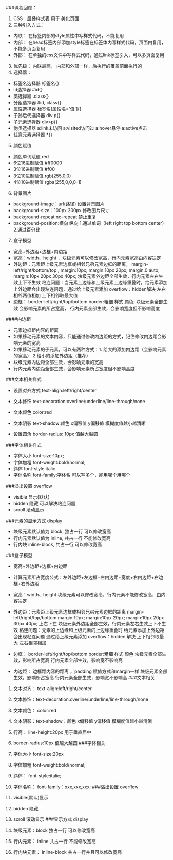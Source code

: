 ###课程回顾：
1. CSS：层叠样式表 用于 美化页面
2. 三种引入方式：
- 内联： 在标签内部的style属性中写样式代码，不能复用
- 内部： 在head标签内部添加style标签在标签体内写样式代码，页面内复用，不能多页面复用
- 外部： 在单独的css文件中写样式代码，通过link标签引入，可以多页面复用
3. 优先级： 内联最高， 内部和外部一样，后执行的覆盖前面执行的
4. 选择器：
- 标签名选择器  标签名{}
- id选择器   #id{}
- 类选择器  .class{}
- 分组选择器    #id,.class{}
- 属性选择器  标签名[属性名='值']{}
- 子孙后代选择器  div p{}
- 子元素选择器  div>p{}
- 伪类选择器  a:link未访问  a:visited访问过  a:hover悬停  a:active点击 
- 任意元素选择器 *{}
5. 颜色赋值
- 颜色单词赋值 red
- 6位16进制赋值 #ff0000
- 3位16进制赋值 #f00
- 3位10进制赋值  rgb(255,0,0)
- 4位10进制赋值 rgba(255,0,0,0-1)
6. 背景图片
- background-image：url(路径)  设置背景图片
- background-size：100px 200px  修改图片尺寸
- background-repeat:no-repeat   禁止重复
- background-position:横向 纵向  1.通过单词（left right top bottom center） 2.通过百分比
7. 盒子模型
- 宽高+外边距+边框+内边距
- 宽高：width、height ，块级元素可以修改宽高，行内元素宽高由内容决定
- 外边距：元素距上级元素边框或相邻兄弟元素边框的距离， margin-left/right/bottom/top ,  margin:10px;  margin:10px 20px; margin:0 auto;
margin:10px 20px 30px 40px;
块级元素外边距全部生效，行内元素左右生效上下不生效
粘连问题：当元素上边缘和上级元素上边缘重叠时，给元素添加上外边距会出现粘连问题，通过给上级元素添加 overflow：hidden解决
左右相邻两值相加   上下相邻取最大值
- 边框： border-left/right/top/bottom   border:粗细 样式 颜色;
块级元素全部生效 会影响元素的所占宽高，
行内元素全部生效，会影响宽度但不影响高度

####内边距
- 元素边框距内容的距离
- 如果移动元素的文本内容，只能通过修改内边距的方式，记住修改内边距会影响元素的宽高
- 如果移动元素的子元素，可以有两种方式：1. 给大的添加内边距（会影响元素的宽高） 2.给小的添加外边距（推荐）
- 块级元素内边距全部生效，会影响元素的宽高
- 行内元素内边距全部生效，会影响元素所占宽度但不影响高度

###文本相关样式
- 设置对齐方式  text-align:left/right/center
- 文本修饰 text-decoration:overline/underline/line-through/none
- 文本颜色 color:red
- 文本阴影 text-shadow:颜色 x偏移值 y偏移值 模糊度值越小越清晰

- 设置圆角 border-radius: 10px  值越大越圆

###字体相关样式
- 字体大小 font-size:10px;
- 字体加粗 font-weight:bold/normal;
- 斜体  font-style:italic 
- 字体名称 font-family:字体名 可以写多个，能用哪个用哪个

###溢出设置 overflow
- visible 显示(默认)   
- hidden 隐藏  可以解决粘连问题
- scroll 滚动显示 

###元素的显示方式 display
- 块级元素默认值为 block, 独占一行 可以修改宽高
- 行内元素默认值为 inline, 共占一行 不能修改宽高
- 行内块  inline-block, 共占一行 可以修改宽高





###盒子模型
- 宽高+外边距+边框+内边距
- 计算元素所占宽度公式：左外边距+左边框+左内边距+宽度+右内边距+右边框+右外边距
- 宽高：width、height  块级元素可以修改宽高，行内元素不能修改宽高，由内容决定
- 外边距：元素距上级元素边框或相邻兄弟元素边框的距离 
margin-left/right/top/bottom
margin:10px;
margin:10px 20px;
margin:10px 20px 30px 40px; 上右下左
块级元素外边距全部生效，行内元素左右生效上下不生效
粘连问题：元素的上边缘和上级元素的上边缘重叠时 给元素添加上外边距会出现粘连问题 通过给上级元素添加 overflow：hidden 解决
上下相邻取最大  左右相邻相加

- 边框： border-left/right/top/bottom    border:粗细 样式 颜色
块级元素全部生效，影响所占宽高
行内元素全部生效，影响宽不影响高
- 内边距： 边框距内容的距离  ，padding 赋值方式和margin一样
块级元素全部生效，影响所占宽高
行内元素全部生效，影响宽不影响高
###文本相关
1. 文本对齐： text-align:left/right/center
2. 文本修饰：text-decoration:overline/underline/line-through/none
3. 文本颜色： color:red
4. 文本阴影：text-shadow：颜色 x偏移值 y偏移值 模糊度值越小越清晰
5. 行高： line-height:20px  用于垂直居中

6. border-radius:10px  值越大越圆
###字体相关
1. 字体大小 font-size:20px
2. 字体加粗 font-weight:bold/normal;
3. 斜体： font-style:italic;
4. 字体名称： font-family：xxx,xxx,xxx;
###溢出设置 overflow
1. visible(默认)显示
2. hidden 隐藏
3. scroll 滚动显示
###显示方式 display
1. 块级元素：block  独占一行 可以修改宽高
2. 行内元素： inline 共占一行 不能修改宽高
3. 行内块元素： inline-block 共占一行并且可以修改宽高














	






